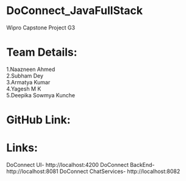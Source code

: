 #  DoConnect_JavaFullStack 
 Wipro Capstone Project G3
 
 # Team Details: 
 
 1.Naazneen Ahmed  <br />
 2.Subham Dey  <br />
 3.Armatya Kumar  <br />
 4.Yagesh M K  <br/>
 5.Deepika Sowmya Kunche  <br />
 
 # GitHub Link: 
 
 # Links: 
  DoConnect UI- http://localhost:4200
  DoConnect BackEnd- http://localhost:8081
  DoConnect ChatServices- http://localhost:8082
